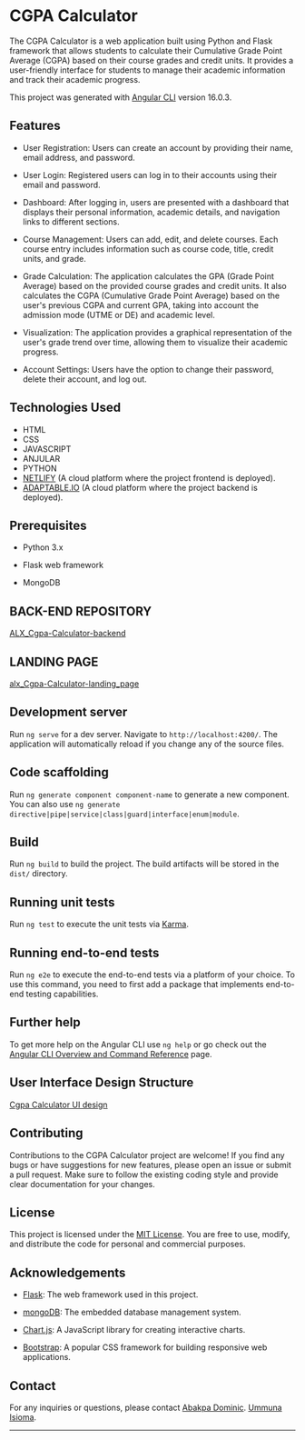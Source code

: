 # CGPA Calculator

The CGPA Calculator is a web application built using Python and Flask framework that allows students to calculate their Cumulative Grade Point Average (CGPA) based on their course grades and credit units. It provides a user-friendly interface for students to manage their academic information and track their academic progress.

This project was generated with [Angular CLI](https://github.com/angular/angular-cli) version 16.0.3.

## Features

- User Registration: Users can create an account by providing their name, email address, and password.

- User Login: Registered users can log in to their accounts using their email and password.

- Dashboard: After logging in, users are presented with a dashboard that displays their personal information, academic details, and navigation links to different sections.

- Course Management: Users can add, edit, and delete courses. Each course entry includes information such as course code, title, credit units, and grade.

- Grade Calculation: The application calculates the GPA (Grade Point Average) based on the provided course grades and credit units. It also calculates the CGPA (Cumulative Grade Point Average) based on the user's previous CGPA and current GPA, taking into account the admission mode (UTME or DE) and academic level.

- Visualization: The application provides a graphical representation of the user's grade trend over time, allowing them to visualize their academic progress.

- Account Settings: Users have the option to change their password, delete their account, and log out.

## Technologies Used
- HTML
- CSS
- JAVASCRIPT
- ANJULAR
- PYTHON
- [NETLIFY](https://www.netlify.com/) (A cloud platform where the project frontend is deployed).
- [ADAPTABLE.IO](https://adaptable.io/) (A cloud platform where the project backend is deployed).

## Prerequisites

- Python 3.x

- Flask web framework

- MongoDB


## BACK-END REPOSITORY
[ALX_Cgpa-Calculator-backend](https://github.com/DT-GAMER/ALX_Cgpa-Calculator-backend)

## LANDING PAGE
[alx_Cgpa-Calculator-landing_page](https://isybliss.github.io/portfolio-landing-page/)



## Development server

Run `ng serve` for a dev server. Navigate to `http://localhost:4200/`. The application will automatically reload if you change any of the source files.

## Code scaffolding

Run `ng generate component component-name` to generate a new component. You can also use `ng generate directive|pipe|service|class|guard|interface|enum|module`.

## Build

Run `ng build` to build the project. The build artifacts will be stored in the `dist/` directory.

## Running unit tests

Run `ng test` to execute the unit tests via [Karma](https://karma-runner.github.io).

## Running end-to-end tests

Run `ng e2e` to execute the end-to-end tests via a platform of your choice. To use this command, you need to first add a package that implements end-to-end testing capabilities.

## Further help

To get more help on the Angular CLI use `ng help` or go check out the [Angular CLI Overview and Command Reference](https://angular.io/cli) page.



## User Interface Design Structure
[Cgpa Calculator UI design](https://www.figma.com/file/NQ0BSPAbXrbLBDnISW54Bf/master-pixel-bending?type=design&node-id=752-27677&t=oQlTJKXSScMj8Cvv-4)

## Contributing

Contributions to the CGPA Calculator project are welcome! If you find any bugs or have suggestions for new features, please open an issue or submit a pull request. Make sure to follow the existing coding style and provide clear documentation for your changes.

## License

This project is licensed under the [MIT License](LICENSE). You are free to use, modify, and distribute the code for personal and commercial purposes.

## Acknowledgements

- [Flask](https://flask.palletsprojects.com/): The web framework used in this project.

- [mongoDB](https://www.mongodb.com/cloud/atlas/lp/try4?utm_source=google&utm_campaign=search_gs_pl_evergreen_atlas_core_prosp-brand_gic-null_emea-ng_ps-all_mobile_eng_lead&utm_term=mongodb&utm_medium=cpc_paid_search&utm_ad=e&utm_ad_campaign_id=12564981047&adgroup=116332193941&cq_cmp=12564981047&gad=1&gclid=CjwKCAjwkLCkBhA9EiwAka9QRuvLaT1BD6-Cxsph1pag9YrVlvfZI2UEaNc6RIeZL3frzJWBndufBBoCCN4QAvD_BwE): The embedded database management system.

- [Chart.js](https://www.chartjs.org/): A JavaScript library for creating interactive charts.

- [Bootstrap](https://getbootstrap.com/): A popular CSS framework for building responsive web applications.

## Contact

For any inquiries or questions, please contact [Abakpa Dominic](mailto:abakpad82@gmail.com).
                                               [Ummuna Isioma](mailto:Isyblissumunna@gmail.com).

---
